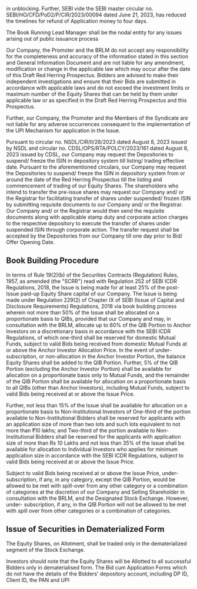 in unblocking. Further, SEBI vide the SEBI master circular no. SEBI/HO/CFD/PoD2/P/CIR/2023/00094 dated June 21, 2023, has reduced the timelines for refund of Application money to four days.

The Book Running Lead Manager shall be the nodal entity for any issues arising out of public issuance process

Our Company, the Promoter and the BRLM do not accept any responsibility for the completeness and accuracy of the information stated in this section and General Information Document and are not liable for any amendment, modification or change in the applicable law which may occur after the date of this Draft Red Herring Prospectus. Bidders are advised to make their independent investigations and ensure that their Bids are submitted in accordance with applicable laws and do not exceed the investment limits or maximum number of the Equity Shares that can be held by them under applicable law or as specified in the Draft Red Herring Prospectus and this Prospectus.

Further, our Company, the Promoter and the Members of the Syndicate are not liable for any adverse occurrences consequent to the implementation of the UPI Mechanism for application in the Issue.

Pursuant to circular no. NSDL/CIR/II/28/2023 dated August 8, 2023 issued by NSDL and circular no. CDSL/OPS/RTA/POLCY/2023/161 dated August 8, 2023 issued by CDSL, our Company may request the Depositories to suspend/ freeze the ISIN in depository system till listing/ trading effective date. Pursuant to the aforementioned circulars, our Company may request the Depositories to suspend/ freeze the ISIN in depository system from or around the date of the Red Herring Prospectus till the listing and commencement of trading of our Equity Shares. The shareholders who intend to transfer the pre-issue shares may request our Company and/ or the Registrar for facilitating transfer of shares under suspended/ frozen ISIN by submitting requisite documents to our Company and/ or the Registrar. Our Company and/ or the Registrar would then send the requisite documents along with applicable stamp duty and corporate action charges to the respective depository to execute the transfer of shares under suspended ISIN through corporate action. The transfer request shall be accepted by the Depositories from our Company till one day prior to Bid/ Offer Opening Date.

## Book Building Procedure

In terms of Rule 19(2)(b) of the Securities Contracts (Regulation) Rules, 1957, as amended (the "SCRR") read with Regulation 252 of SEBI ICDR Regulations, 2018, the Issue is being made for at least 25% of the post-Issue paid-up Equity Share capital of our Company. The Issue is being made under Regulation 229(2) of Chapter IX of SEBI (Issue of Capital and Disclosure Requirements) Regulations, 2018 via book building process wherein not more than 50% of the Issue shall be allocated on a proportionate basis to QIBs, provided that our Company and may, in consultation with the BRLM, allocate up to 60% of the QIB Portion to Anchor Investors on a discretionary basis in accordance with the SEBI ICDR Regulations, of which one-third shall be reserved for domestic Mutual Funds, subject to valid Bids being received from domestic Mutual Funds at or above the Anchor Investor Allocation Price. In the event of under-subscription, or non-allocation in the Anchor Investor Portion, the balance Equity Shares shall be added to the QIB Portion. Further, 5% of the QIB Portion (excluding the Anchor Investor Portion) shall be available for allocation on a proportionate basis only to Mutual Funds, and the remainder of the QIB Portion shall be available for allocation on a proportionate basis to all QIBs (other than Anchor Investors), including Mutual Funds, subject to valid Bids being received at or above the Issue Price.

Further, not less than 15% of the Issue shall be available for allocation on a proportionate basis to Non-Institutional Investors of One-third of the portion available to Non-Institutional Bidders shall be reserved for applicants with an application size of more than two lots and such lots equivalent to not more than ₹10 lakhs; and Two-third of the portion available to Non-Institutional Bidders shall be reserved for the applicants with application size of more than Rs 10 Lakhs and not less than 35% of the Issue shall be available for allocation to Individual Investors who applies for minimum application size in accordance with the SEBI ICDR Regulations, subject to valid Bids being received at or above the Issue Price.

Subject to valid Bids being received at or above the Issue Price, under-subscription, if any, in any category, except the QIB Portion, would be allowed to be met with spill-over from any other category or a combination of categories at the discretion of our Company and Selling Shareholder in consultation with the BRLM, and the Designated Stock Exchange. However, under- subscription, if any, in the QIB Portion will not be allowed to be met with spill over from other categories or a combination of categories.

## Issue of Securities in Dematerialized Form

The Equity Shares, on Allotment, shall be traded only in the dematerialized segment of the Stock Exchange.

Investors should note that the Equity Shares will be Allotted to all successful Bidders only in dematerialised form. The Bid cum Application Forms which do not have the details of the Bidders' depository account, including DP ID, Client ID, the PAN and UPI